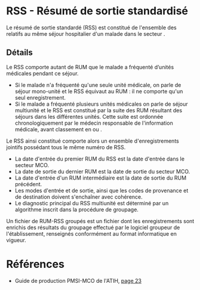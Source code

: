 # RSS - Résumé de sortie standardisé
<!-- SPDX-License-Identifier: MPL-2.0 -->

Le résumé de sortie standardé (RSS) est constitué de l'ensemble des <PreviewPage text="RUM" link="RUM.html" /> relatifs au même séjour hospitalier d'un malade dans le secteur <PreviewPage text="MCO" link="MCO.html" />.

## Détails 

Le RSS comporte autant de RUM que le malade a fréquenté d’unités médicales pendant ce séjour.
- Si le malade n'a fréquenté qu'une seule unité médicale, on parle de séjour mono-unité et le RSS équivaut au RUM : il ne comporte qu'un seul enregistrement.
- Si le malade a fréquenté plusieurs unités médicales on parle de séjour multiunité et le RSS est constitué par la suite des RUM résultant des séjours dans les différentes unités.
Cette suite est ordonnée chronologiquement par le médecin responsable de l'information médicale, avant classement en <PreviewPage text="groupes homogènes de malades" link="GHM.html" /> ou <PreviewPage text="groupage" link="groupage.html" />.

Le RSS ainsi constitué comporte alors un ensemble d'enregistrements jointifs possédant tous le même numéro de RSS.
- La date d'entrée du premier RUM du RSS est la date d'entrée dans le secteur MCO.
- La date de sortie du dernier RUM est la date de sortie du secteur MCO.
- La date d'entrée d'un RUM intermédiaire est la date de sortie du RUM précédent.
- Les modes d'entrée et de sortie, ainsi que les codes de provenance et de destination doivent s'enchaîner avec cohérence.
- Le diagnostic principal du RSS multiunité est déterminé par un algorithme inscrit dans la procédure de groupage.

Un fichier de RUM-RSS groupés est un fichier dont les enregistrements sont enrichis des résultats du groupage effectué par le logiciel groupeur de l'établissement, renseignés conformément au format informatique en vigueur.

# Références

- Guide de production PMSI-MCO de l'ATIH, [page 23](https://solidarites-sante.gouv.fr/IMG/pdf/guide_pmsi_mco.pdf#page=23)

